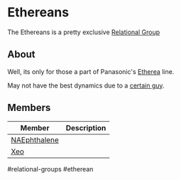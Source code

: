 # Ethereans

The Ethereans is a pretty exclusive [Relational Group](Relational%20Groups.md)

## About

Well, its only for those a part of Panasonic's [Etherea](https://www.aircon.panasonic.eu/GB_en/happening/new-etherea-with-nanoe-x-technology/) line.

May not have the best dynamics due to a [certain guy](../Characters/Air%20Conditioners/NAEphthalene.md).
## Members


| Member                                                           | Description |
| ---------------------------------------------------------------- | ----------- |
| [NAEphthalene](../Characters/Air%20Conditioners/NAEphthalene.md) |             |
| [Xeo](../Characters/Air%20Conditioners/Xeo.md)                   |             |


#relational-groups #etherean 